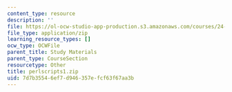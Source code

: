 ```yaml
---
content_type: resource
description: ''
file: https://ol-ocw-studio-app-production.s3.amazonaws.com/courses/24-964-topics-in-phonology-fall-2004/7d7b35546ef7d946357efcf63f67aa3b_perlscripts1.zip
file_type: application/zip
learning_resource_types: []
ocw_type: OCWFile
parent_title: Study Materials
parent_type: CourseSection
resourcetype: Other
title: perlscripts1.zip
uid: 7d7b3554-6ef7-d946-357e-fcf63f67aa3b
---
```

